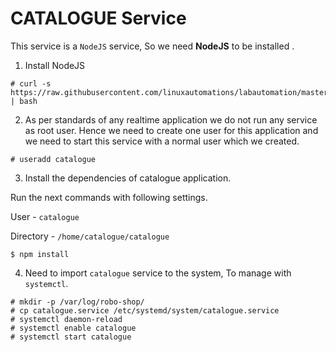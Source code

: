 # CATALOGUE Service

This service is a `NodeJS` service, So we need **NodeJS** to be installed .

1. Install NodeJS

```
# curl -s https://raw.githubusercontent.com/linuxautomations/labautomation/master/tools/nodejs/install.sh | bash 
```

2. As per standards of any realtime application we do not run any service as root user. Hence we need to create one user for this application and we need to start this service with a normal user which we created.

```
# useradd catalogue 
```

3. Install the dependencies of catalogue application.

Run the next commands with following settings.

User - `catalogue`

Directory - `/home/catalogue/catalogue`

```
$ npm install 
```

4. Need to import `catalogue` service to the system, To manage with `systemctl`.

```
# mkdir -p /var/log/robo-shop/
# cp catalogue.service /etc/systemd/system/catalogue.service
# systemctl daemon-reload
# systemctl enable catalogue
# systemctl start catalogue
```